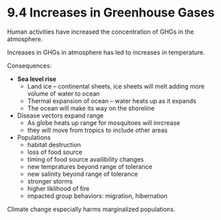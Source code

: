 # 9.4 Increases in Greenhouse Gases

Human activities have increased the concentration of GHGs in the atmosphere.

Increases in GHGs in atmosphere has led to increases in temperature.

Consequences:
- **Sea level rise**
	- Land ice – continental sheets, ice sheets will melt adding more volume of water to ocean
	- Thermal expansion of ocean – water heats up as it expands
	- The ocean will make its way on the shoreline
- Disease vectors expand range
	- As globe heats up range for mosquitoes will inrcrease
	- they will move from tropics to include other areas
- Populations
	- habitat destruction
	- loss of food source
	- timing of food source availibility changes
	- new tempratures beyond range of tolerance
	- new salinity beyond range of tolerance
	- stronger storms
	- higher liklihood of fire
	- impacted group behaviors: migration, hibernation

Climate change especially harms marginalized populations.

